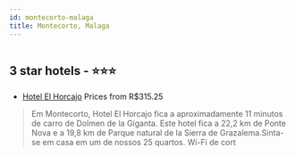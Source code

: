 ```yaml
---
id: montecorto-malaga
title: Montecorto, Malaga
---
```


<center><img src="https://i.travelapi.com/hotels/2000000/1670000/1669200/1669197/4ba66f82_b.jpg" alt="" /></center>


##  3 star hotels - ⭐️⭐️⭐️

-    [Hotel El Horcajo](https://www.hurb.com/br/aud/https://www.hurb.com/br/hotels/montecorto/hotel-el-horcajo-HT-5DX7?cmp=18055) Prices from R$315.25
   > Em Montecorto, Hotel El Horcajo fica a aproximadamente 11 minutos de carro de Dolmen de la Giganta.  Este hotel fica a 22,2 km de Ponte Nova e a 19,8 km de Parque natural de la Sierra de Grazalema.Sinta-se em casa em um de nossos 25 quartos. Wi-Fi de cort
